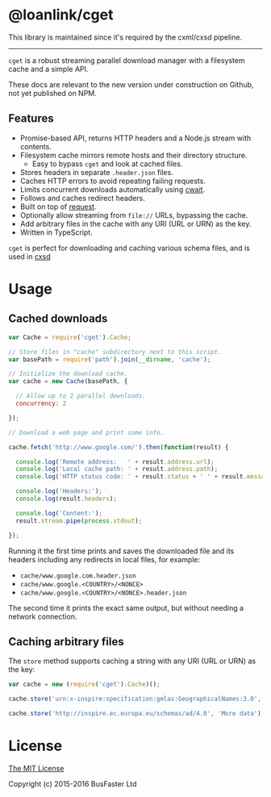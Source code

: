 # @loanlink/cget

This library is maintained since it's required by the cxml/cxsd pipeline.

---

`cget` is a robust streaming parallel download manager with a filesystem cache and a simple API.

These docs are relevant to the new version under construction on Github, not yet published on NPM.

## Features

- Promise-based API, returns HTTP headers and a Node.js stream with contents.
- Filesystem cache mirrors remote hosts and their directory structure.
  - Easy to bypass `cget` and look at cached files.
- Stores headers in separate `.header.json` files.
- Caches HTTP errors to avoid repeating failing requests.
- Limits concurrent downloads automatically using [cwait](https://github.com/charto/cwait#readme).
- Follows and caches redirect headers.
- Built on top of [request](https://github.com/request/request).
- Optionally allow streaming from `file://` URLs, bypassing the cache.
- Add arbitrary files in the cache with any URI (URL or URN) as the key.
- Written in TypeScript.

`cget` is perfect for downloading and caching various schema files,
and is used in [cxsd](https://github.com/charto/cxsd#readme)

# Usage

## Cached downloads

```JavaScript
var Cache = require('cget').Cache;

// Store files in "cache" subdirectory next to this script.
var basePath = require('path').join(__dirname, 'cache');

// Initialize the download cache.
var cache = new Cache(basePath, {

  // Allow up to 2 parallel downloads.
  concurrency: 2

});

// Download a web page and print some info.

cache.fetch('http://www.google.com/').then(function(result) {

  console.log('Remote address:   ' + result.address.url);
  console.log('Local cache path: ' + result.address.path);
  console.log('HTTP status code: ' + result.status + ' ' + result.message);

  console.log('Headers:');
  console.log(result.headers);

  console.log('Content:');
  result.stream.pipe(process.stdout);

});
```

Running it the first time prints and saves the downloaded file and its headers including any redirects
in local files, for example:

- `cache/www.google.com.header.json`
- `cache/www.google.<COUNTRY>/<NONCE>`
- `cache/www.google.<COUNTRY>/<NONCE>.header.json`

The second time it prints the exact same output, but without needing a network connection.

## Caching arbitrary files

The `store` method supports caching a string with any URI (URL or URN) as the key:

```JavaScript
var cache = new (require('cget').Cache)();

cache.store('urn:x-inspire:specification:gmlas:GeographicalNames:3.0', 'Some data');

cache.store('http://inspire.ec.europa.eu/schemas/ad/4.0', 'More data');
```

# License

[The MIT License](https://raw.githubusercontent.com/charto/cget/master/LICENSE)

Copyright (c) 2015-2016 BusFaster Ltd

